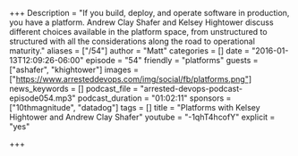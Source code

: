 +++
Description = "If you build, deploy, and operate software in production, you have a platform. Andrew Clay Shafer and Kelsey Hightower discuss different choices available in the platform space, from unstructured to structured with all the considerations along the road to operational maturity."
aliases = ["/54"]
author = "Matt"
categories = []
date = "2016-01-13T12:09:26-06:00"
episode = "54"
friendly = "platforms"
guests = ["ashafer", "khightower"]
images = ["https://www.arresteddevops.com/img/social/fb/platforms.png"]
news_keywords = []
podcast_file = "arrested-devops-podcast-episode054.mp3"
podcast_duration = "01:02:11"
sponsors = ["10thmagnitude", "datadog"]
tags = []
title = "Platforms with Kelsey Hightower and Andrew Clay Shafer"
youtube = "-1qhT4hcofY"
explicit = "yes"

+++
